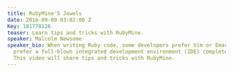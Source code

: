 ```yaml
---
title: RubyMine'S Jewels
date: 2016-09-09 03:02:00 Z
Key: 181778126
teaser: Learn tips and tricks with RubyMine.
speaker: Malcolm Newsome
speaker_bio: When writing Ruby code, some developers prefer Vim or Emacs, while others
  prefer a full-blown integrated development environment (IDE) complete with debugger.
  This video will share tips and tricks with RubyMine.
---
```


